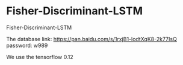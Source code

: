 # Fisher-Discriminant-LSTM
Fisher-Discriminant-LSTM

The database link: https://pan.baidu.com/s/1rxjB1-lodtXqK8-2k77IsQ 
password: w989 

We use the tensorflow 0.12
